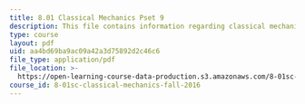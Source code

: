 ```yaml
---
title: 8.01 Classical Mechanics Pset 9
description: This file contains information regarding classical mechanics problem set 9.
type: course
layout: pdf
uid: aa4bd69ba9ac09a42a3d75892d2c46c6
file_type: application/pdf
file_location: >-
  https://open-learning-course-data-production.s3.amazonaws.com/8-01sc-classical-mechanics-fall-2016/aa4bd69ba9ac09a42a3d75892d2c46c6_MIT8_01F16_pset9.pdf
course_id: 8-01sc-classical-mechanics-fall-2016
---
```

